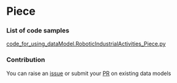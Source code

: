 # Piece

### List of code samples 

<!-- 50-List of code -->

<!-- [code entry](link) -->
[code_for_using_dataModel.RoboticIndustrialActivities_Piece.py](https://github.com/smart-data-models/dataModel.RoboticIndustrialActivities/blob/master/Piece/code/code_for_using_dataModel.RoboticIndustrialActivities_Piece.py)


<!-- /50-List of code -->

### Contribution
You can raise an [issue](https://github.com/smart-data-models/dataModel.RoboticIndustrialActivities/issues) or submit your [PR](https://github.com/smart-data-models/dataModel.RoboticIndustrialActivities/pulls) on existing data models
